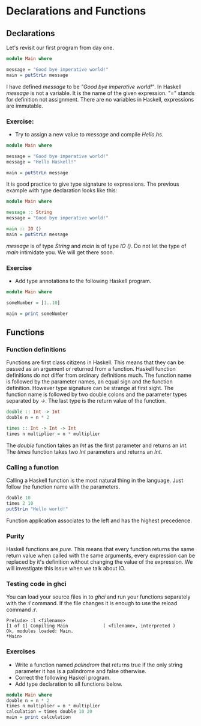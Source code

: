 # Declarations and Functions

## Declarations

Let's revisit our first program from day one.

``` haskell
module Main where

message = "Good bye imperative world!"
main = putStrLn message
```

I have defined *message* to be *"Good bye imperative world!"*.  In Haskell
*message* is not a variable.  It is the name of the given expression.
"=" stands for definition not assignment.  There are no variables in Haskell,
expressions are immutable.

### Exercise:
 * Try to assign a new value to *message* and compile *Hello.hs*.

``` haskell
module Main where

message = "Good bye imperative world!"
message = "Hello Haskell!"

main = putStrLn message
```

It is good practice to give type signature to expressions.  The previous
example with type declaration looks like this:

``` haskell
module Main where

message :: String
message = "Good bye imperative world!"

main :: IO ()
main = putStrLn message
```

*message* is of type *String* and *main* is of type *IO ()*.  Do not let the
type of *main* intimidate you.  We will get there soon.

### Exercise
 * Add type annotations to the following Haskell program.

``` haskell
module Main where

someNumber = [1..10]

main = print someNumber
```

## Functions

### Function definitions

Functions are first class citizens in Haskell.  This means that they can be
passed as an argument or returned from a function.  Haskell function definitions
do not differ from ordinary definitions much.  The function name is followed by
the parameter names, an equal sign and the function definition.  However type
signature can be strange at first sight.  The function name is followed by
two double colons and the parameter types separated by *->*.  The last type is
the return value of the function.

``` haskell
double :: Int -> Int
double n = n * 2

times :: Int -> Int -> Int
times n multiplier = n * multiplier
```

The *double* function takes an *Int* as the first parameter and returns an
*Int*.  The *times* function takes two *Int* parameters and returns an *Int*.

### Calling a function

Calling a Haskell function is the most natural thing in the language.  Just
follow the function name with the parameters.

``` haskell
double 10
times 2 10
putStrLn "Hello world!"
```

Function application associates to the left and has the highest precedence.

### Purity

Haskell functions are *pure*.  This means that every function returns the same
return value when called with the same arguments,  every expression can be
replaced by it's definition without changing the value of the expression.  We
will investigate this issue when we talk about IO.

### Testing code in ghci

You can load your source files in to *ghci* and run your functions separately
with the *:l <filename>* command.  If the file changes it is enough to use the
reload command *:r*.

``` ghci
Prelude> :l <filename>
[1 of 1] Compiling Main             ( <filename>, interpreted )
Ok, modules loaded: Main.
*Main>
```

### Exercises
 * Write a function named *palindrom* that returns true if the only string
   parameter it has is a palindrome and false otherwise.
 * Correct the following Haskell program.
 * Add type declaration to all functions below.

``` Haskell
module Main where
double n = n * 2
times n multiplier = n * multiplier
calculation = times double 10 20
main = print calculation
```

